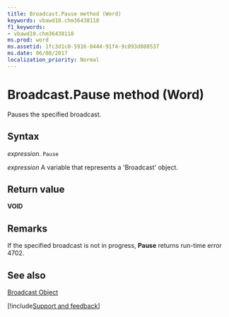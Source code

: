 ```yaml
---
title: Broadcast.Pause method (Word)
keywords: vbawd10.chm36438118
f1_keywords:
- vbawd10.chm36438118
ms.prod: word
ms.assetid: 1fc3d1c0-5916-0444-91f4-9c093d088537
ms.date: 06/08/2017
localization_priority: Normal
---
```



# Broadcast.Pause method (Word)

Pauses the specified broadcast.


## Syntax

_expression_. `Pause`

 _expression_ A variable that represents a 'Broadcast' object.


## Return value

 **VOID**


## Remarks

If the specified broadcast is not in progress,  **Pause** returns run-time error 4702.


## See also


[Broadcast Object](Word.broadcast.md)

[!include[Support and feedback](~/includes/feedback-boilerplate.md)]